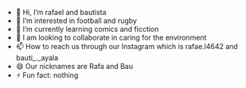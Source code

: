 - 👋 Hi, I’m rafael and bautista
- 👀 I’m interested in football and rugby
- 🌱 I’m currently learning comics and ficction
- 💞️ I am looking to collaborate in caring for the environment
- 📫 How to reach us through our Instagram which is rafae.l4642 and bauti_._ayala
- 😄 Our nicknames are Rafa and Bau
- ⚡ Fun fact: nothing
